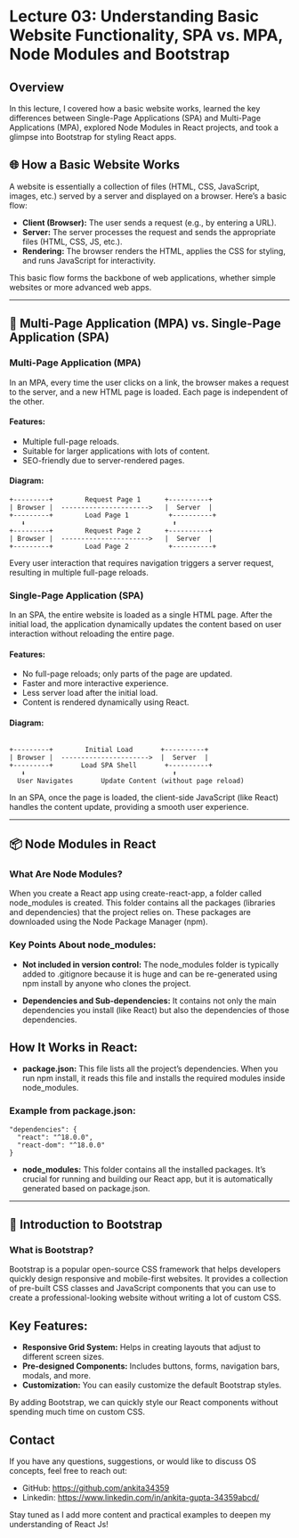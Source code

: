 # Lecture 03: Understanding Basic Website Functionality, SPA vs. MPA, Node Modules and Bootstrap

## Overview

In this lecture, I covered how a basic website works, learned the key differences between Single-Page Applications (SPA) and Multi-Page Applications (MPA), explored Node Modules in React projects, and took a glimpse into Bootstrap for styling React apps.

## 🌐 How a Basic Website Works

A website is essentially a collection of files (HTML, CSS, JavaScript, images, etc.) served by a server and displayed on a browser. Here’s a basic flow:

- **Client (Browser):** The user sends a request (e.g., by entering a URL).
- **Server:** The server processes the request and sends the appropriate files (HTML, CSS, JS, etc.).
- **Rendering:** The browser renders the HTML, applies the CSS for styling, and runs JavaScript for interactivity.
  
This basic flow forms the backbone of web applications, whether simple websites or more advanced web apps.

---

## 🔄 Multi-Page Application (MPA) vs. Single-Page Application (SPA)

### Multi-Page Application (MPA)

In an MPA, every time the user clicks on a link, the browser makes a request to the server, and a new HTML page is loaded. Each page is independent of the other.

#### Features:

- Multiple full-page reloads.
- Suitable for larger applications with lots of content.
- SEO-friendly due to server-rendered pages.

#### Diagram:

```
+---------+        Request Page 1      +----------+
| Browser |  ---------------------->   |  Server  |
+---------+        Load Page 1          +----------+
   ⬇                                     ⬆
+---------+        Request Page 2      +----------+
| Browser |  ---------------------->   |  Server  |
+---------+        Load Page 2          +----------+
```

Every user interaction that requires navigation triggers a server request, resulting in multiple full-page reloads.

### Single-Page Application (SPA)

In an SPA, the entire website is loaded as a single HTML page. After the initial load, the application dynamically updates the content based on user interaction without reloading the entire page.

#### Features:

- No full-page reloads; only parts of the page are updated.
- Faster and more interactive experience.
- Less server load after the initial load.
- Content is rendered dynamically using React.

#### Diagram:
```

+---------+        Initial Load       +----------+
| Browser |  ---------------------->  |  Server  |
+---------+       Load SPA Shell       +----------+
   ⬇                                     ⬆
  User Navigates       Update Content (without page reload)
```

In an SPA, once the page is loaded, the client-side JavaScript (like React) handles the content update, providing a smooth user experience.

---

## 📦 Node Modules in React

### What Are Node Modules?

When you create a React app using create-react-app, a folder called node_modules is created. This folder contains all the packages (libraries and dependencies) that the project relies on. These packages are downloaded using the Node Package Manager (npm).

### Key Points About node_modules:

- **Not included in version control:** The node_modules folder is typically added to .gitignore because it is huge and can be re-generated using npm install by anyone who clones the project.
  
- **Dependencies and Sub-dependencies:** It contains not only the main dependencies you install (like React) but also the dependencies of those dependencies.

## How It Works in React:

- **package.json:** This file lists all the project’s dependencies. When you run npm install, it reads this file and installs the required modules inside node_modules.

### Example from package.json:

```
"dependencies": {
  "react": "^18.0.0",
  "react-dom": "^18.0.0"
}
```

- **node_modules:** This folder contains all the installed packages. It’s crucial for running and building our React app, but it is automatically generated based on package.json.

---

## 🎨 Introduction to Bootstrap

### What is Bootstrap?

Bootstrap is a popular open-source CSS framework that helps developers quickly design responsive and mobile-first websites. It provides a collection of pre-built CSS classes and JavaScript components that you can use to create a professional-looking website without writing a lot of custom CSS.

## Key Features:

- **Responsive Grid System:** Helps in creating layouts that adjust to different screen sizes.
- **Pre-designed Components:** Includes buttons, forms, navigation bars, modals, and more.
- **Customization:** You can easily customize the default Bootstrap styles.

By adding Bootstrap, we can quickly style our React components without spending much time on custom CSS.

## Contact

If you have any questions, suggestions, or would like to discuss OS concepts, feel free to reach out:

- GitHub: https://github.com/ankita34359
- Linkedin: https://www.linkedin.com/in/ankita-gupta-34359abcd/
  
Stay tuned as I add more content and practical examples to deepen my understanding of React Js! 
